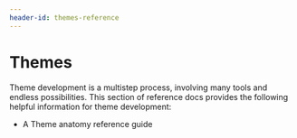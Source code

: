 ```yaml
---
header-id: themes-reference
---
```


# Themes

Theme development is a multistep process, involving many tools and endless 
possibilities. This section of reference docs provides the following helpful 
information for theme development:

- A Theme anatomy reference guide
